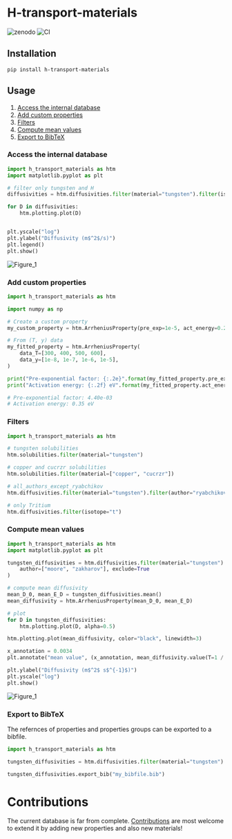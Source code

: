 # H-transport-materials
![zenodo](https://zenodo.org/badge/doi/10.5281/zenodo.7057854.svg)
![CI](https://github.com/RemDelaporteMathurin/h_transport_materials/actions/workflows/ci.yml/badge.svg)

## Installation

```
pip install h-transport-materials
```

## Usage

1. [Access the internal database](#access-the-internal-database)  
2. [Add custom properties](#add-custom-properties)  
3. [Filters](#filters)  
4. [Compute mean values](#compute-mean-values)  
5. [Export to BibTeX](#export-to-bibtex)  


### Access the internal database
```python
import h_transport_materials as htm
import matplotlib.pyplot as plt

# filter only tungsten and H
diffusivities = htm.diffusivities.filter(material="tungsten").filter(isotope="h")

for D in diffusivities:
    htm.plotting.plot(D)


plt.yscale("log")
plt.ylabel("Diffusivity (m$^2$/s)")
plt.legend()
plt.show()
```
![Figure_1](https://user-images.githubusercontent.com/40028739/169280320-c4d45d9b-7f33-4628-a4fd-72e81be16124.svg)
>
### Add custom properties

```python
import h_transport_materials as htm

import numpy as np

# Create a custom property
my_custom_property = htm.ArrheniusProperty(pre_exp=1e-5, act_energy=0.2)

# From (T, y) data
my_fitted_property = htm.ArrheniusProperty(
    data_T=[300, 400, 500, 600],
    data_y=[1e-8, 1e-7, 1e-6, 1e-5],
)

print("Pre-exponential factor: {:.2e}".format(my_fitted_property.pre_exp))
print("Activation energy: {:.2f} eV".format(my_fitted_property.act_energy))

# Pre-exponential factor: 4.40e-03
# Activation energy: 0.35 eV
```

### Filters

```python
import h_transport_materials as htm

# tungsten solubilities
htm.solubilities.filter(material="tungsten")

# copper and cucrzr solubilities
htm.solubilities.filter(material=["copper", "cucrzr"])

# all_authors_except_ryabchikov
htm.diffusivities.filter(material="tungsten").filter(author="ryabchikov", exclude=True)

# only Tritium
htm.diffusivities.filter(isotope="t")
```

### Compute mean values

```python
import h_transport_materials as htm
import matplotlib.pyplot as plt

tungsten_diffusivities = htm.diffusivities.filter(material="tungsten").filter(
    author=["moore", "zakharov"], exclude=True
)

# compute mean diffusivity
mean_D_0, mean_E_D = tungsten_diffusivities.mean()
mean_diffusivity = htm.ArrheniusProperty(mean_D_0, mean_E_D)

# plot
for D in tungsten_diffusivities:
    htm.plotting.plot(D, alpha=0.5)

htm.plotting.plot(mean_diffusivity, color="black", linewidth=3)

x_annotation = 0.0034
plt.annotate("mean value", (x_annotation, mean_diffusivity.value(T=1 / x_annotation)))

plt.ylabel("Diffusivity (m$^2$ s$^{-1}$)")
plt.yscale("log")
plt.show()
```
![Figure_1](https://user-images.githubusercontent.com/40028739/169285178-7cccc183-8ae1-4afe-8e4e-af2d54ac8741.svg)

### Export to BibTeX

The refernces of properties and properties groups can be exported to a bibfile.

```python
import h_transport_materials as htm

tungsten_diffusivities = htm.diffusivities.filter(material="tungsten")

tungsten_diffusivities.export_bib("my_bibfile.bib")

```


# Contributions

The current database is far from complete.
[Contributions](https://github.com/RemDelaporteMathurin/h-transport-materials/issues/new) are most welcome to extend it by adding new properties and also new materials!
